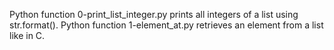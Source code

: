Python function 0-print_list_integer.py prints all integers of a list using str.format().
Python function 1-element_at.py retrieves an element from a list like in C.

